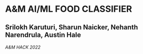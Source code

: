 # A&M AI/ML FOOD CLASSIFIER
## Srilokh Karuturi, Sharun Naicker, Nehanth Narendrula, Austin Hale
###### A&M HACK 2022

